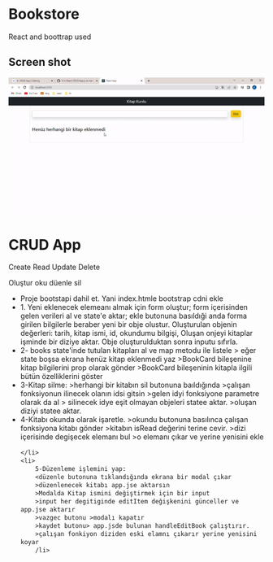 <h1>Bookstore</h1>

React and boottrap used

<h2> Screen shot</h2>

![](screen.gif)


<h1>CRUD App</h1>
<p>Create Read Update Delete</p>
<p>Oluştur oku düenle sil</p>

<ul>
    <li>Proje bootstapi dahil et. Yani index.htmle bootstrap cdni ekle</li>
    <li>
        1. Yeni eklenecek elemeanı almak için form oluştur;
        form içerisinden gelen verileri al ve state'e aktar;
        ekle butonuna basıldıği anda forma girilen bilgilerle beraber yeni bir obje olustur.
        Oluşturulan objenin değerleri: tarih, kitap ismi, id, okundumu bilgişi,
        Oluşan onjeyi kitaplar işminde bir diziye aktar.
        Obje oluşturulduktan sonra inputu sıfırla.
    </li>
    <li>
        2- books state'inde tutulan kitapları al ve map metodu ile listele
        > eğer state boşsa ekrana henüz kitap eklenmedi yaz
        >BookCard bileşenine kitap bilgilerini prop olarak gönder
        >BookCard bileşeninin kitapla ilgili bütün özelliklerini göster
    </li>
    <li>
        3-Kitap silme:
        >herhangi bir kitabın sil butonuna baıldığında
        >çalışan fonksiyonun ilinecek olanın idsi gitsin
        >gelen idyi fonksiyone parametre olarak da al
        > silinecek idye eşit olmayan objeleri statee aktar.
        >oluşan diziyi statee aktar.
    </li>
    <li>
        4-Kitabı okunda olarak işaretle.
        >okundu butonuna basılınca çalışan fonksiyona kitabı gönder
        >kitabın isRead değerini terine cevir.
        >dizi içerisinde degişecek elemanı bul 
        >o elemanı çıkar ve yerine yenisini ekle
        
    </li>
    <li>
        5-Düzenleme işlemini yap:
        <düzenle butonuna tıklandığında ekrana bir modal çıkar
        >düzenlenecek kitabı app.jse aktarsın
        >Modalda Kitap ismini değiştirmek için bir input
        >input her degitiginde editItem değişkenini günceller ve app.jse aktarır
        >vazgec butonu >modalı kapatır 
        >kaydet butonu> app.jsde bulunan handleEditBook çalıştırır.
        >çalışan fonkiyon diziden eski elamnı çıkarır yerine yenisini koyar
        /li>
</ul>